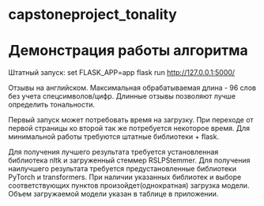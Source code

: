 # capstoneproject_tonality

# Демонстрация работы алгоритма
Штатный запуск:
set FLASK_APP=app
flask run
http://127.0.0.1:5000/

Отзывы на английском. Максимальная обрабатываемая длина - 96 слов без учета спецсимволов/цифр.
Длинные отзывы позволяют лучше определить тональности.

Первый запуск может потребовать время на загрузку.
При переходе от первой страницы ко второй так же потребуется некоторое время.
Для минимальной работы требуются штатные библиотеки + flask.

Для получения лучшего результата требуется установленная библиотека nltk и загруженный стеммер RSLPStemmer.
Для получения наилучшего результата требуется предустановленные библиотеки PyTorch и transformers.
При наличии указанных библиотек и выборе соответствующих пунктов произойдет(однократная) загрузка модели.
Объем загружаемой модели указан в таблице в приложении.

